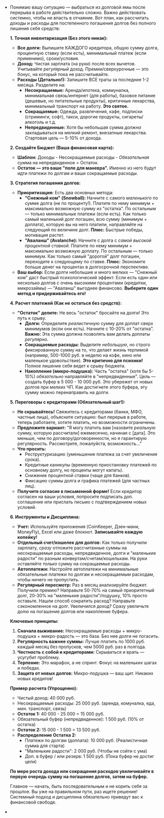 - Понимаю вашу ситуацию — выбраться из долговой ямы после перерыва в работе действительно сложно. Важно действовать системно, чтобы не впасть в отчаяние. Вот план, как рассчитать доходы и расходы для постепенного погашения долгов без полного лишения себя средств:
  
  **1. Точная инвентаризация (Без этого никак):**
  *   **Все долги:** Выпишите КАЖДОГО кредитора, общую сумму долга, процентную ставку (если есть), минимальный платеж (если применимо), сроки/условия.
  *   **Доход:** Чистая зарплата (на руки) после всех вычетов. Учитывайте *регулярный* доход. Премии/сверхурочные — это бонус, на который пока не рассчитывайте.
  *   **Расходы (Детально!):** Запишите ВСЕ траты за последние 1-2 месяца. Разделите на:
      *   **Несокращаемые:** Аренда/ипотека, коммуналка, минимальная связь/интернет (для работы), базовое питание (дешевые, но питательные продукты), критичные лекарства, минимальный транспорт на работу. **Это святое.**
      *   **Сокращаемые:** Одежда, развлечения, кафе, подписки (стриминги, софт), такси, дорогие продукты, сигареты/алкоголь и т.д.
      *   **Непредвиденные:** Хотя бы небольшая сумма *должна* закладываться на мелкий ремонт, внезапные лекарства. Стартовая цель — 5-10% от дохода.
  
  **2. Создайте Бюджет (Ваша финансовая карта):**
  *   **Шаблон:** Доходы - Несокращаемые расходы - *Обязательная* сумма на непредвиденное = Остаток.
  *   **Остаток — это ваше "поле для маневра".** Именно из него будут идти платежи по долгам *и* ваши сокращаемые расходы.
  
  **3. Стратегия погашения долгов:**
  *   **Приоритизация:** Есть два основных метода:
      *   **"Снежный ком" (Snowball):** Начните с самого *маленького* по сумме долга (не по проценту!). Платите по нему минимум + максимально возможную сумму из "остатка". По остальным — только минимальные платежи (если есть). Как только самый маленький долг погашен, всю сумму (минимум + доплата), которую вы на него платили, направляйте на следующий по величине долг. **Плюс:** Быстрые победы, мотивация растет.
      *   **"Аваланш" (Avalanche):** Начните с долга с *самой высокой процентной ставкой*. Платите по нему минимум + максимально возможную доплату. По остальным — только минимум. Как только самый "дорогой" долг погашен, переходите к следующему по ставке. **Плюс:** Экономите больше денег на процентах в долгосрочной перспективе.
  *   **Ваш выбор:** Если долги небольшие и много мелких — "Снежный ком" даст быстрый психологический эффект. Если есть один или несколько долгов с очень высокими процентами (кредитки, микрозаймы) — "Аваланш" выгоднее финансово. **Выберите один метод и придерживайтесь его!**
  
  **4. Расчет платежей (Как не остаться без средств):**
  *   **"Остаток" делите:** Не весь "остаток" бросайте на долги! Это путь к срыву.
      *   **Долги:** Определите *реалистичную* сумму для доплат сверх минимумов (если они есть). Начните с 10-20% от "остатка". **Важно:** Эта сумма должна позволять вам делать доплаты *регулярно*.
      *   **Сокращаемые расходы:** Выделите *небольшую*, но строго фиксированную сумму на то, что делает жизнь терпимой (например, 500-1000 руб. в неделю на кофе, кино или маленькое удовольствие). **Это критично для психики!** Полное лишение себя ведет к срыву бюджета.
      *   **Накопление (микро-подушка):** Часть "остатка" (хотя бы 5-10%) *обязательно* направляйте в "непредвиденные". Цель — создать буфер в 5 000 - 10 000 руб. Это убережет от новых долгов при мелких ЧП. Как достигнете этого буфера, эту сумму можно перенаправить на долги.
  
  **5. Переговоры с кредиторами (Обязательный шаг!):**
  *   **Не скрывайтесь!** Свяжитесь с кредиторами (банки, МФО, частные лица), объясните ситуацию: был перерыв в работе, теперь работаете, хотите платить, но возможности ограничены.
  *   **Предложите вариант:** "Я могу платить вам [назовите *реальную* сумму, которую рассчитали] ежемесячно, начиная с [дата]. Это меньше, чем по договору/договоренности, но я гарантирую регулярность. Рассмотрите, пожалуйста, возможность..."
  *   **Что просить:**
      *   Реструктуризацию (уменьшение платежа за счет увеличения срока).
      *   Кредитные каникулы (временную приостановку платежей по основному долгу, но проценты могут капать).
      *   Снижение процентной ставки (чаще для банков).
      *   Фиксацию суммы долга и графика платежей (для частных лиц).
  *   **Получите согласие в письменной форме!** Если кредитор согласен на ваши условия, попросите подписать доп. соглашение или прислать письмо с подтверждением новых условий.
  
  **6. Инструменты и Дисциплина:**
  *   **Учет:** Используйте приложения (CoinKeeper, Дзен-мани, MoneyFly), Excel или даже блокнот. **Записывайте каждую копейку!**
  *   **Отдельный счет/кошелек для долгов:** Как только получили зарплату, *сразу* отложите рассчитанные суммы на несокращаемые расходы, непредвиденное, долги и "маленькие радости" по разным конвертам/счетам/кошелькам. На руки оставляйте *только* сумму на сокращаемые расходы.
  *   **Автоплатежи:** Настройте автоплатежи на минимальные обязательные платежи по долгам и несокращаемым расходам, чтобы ничего не пропустить.
  *   **Регулярный пересмотр:** Раз в месяц анализируйте бюджет. Получили премию? Направьте 50-70% на самый приоритетный долг, 20-30% на "маленькие радости"/подушку, 10% просто оставьте. Нашли способ сократить расход? Направьте сэкономленное на долг. Увеличился доход? Сразу увеличьте долю на погашение долгов или накопление буфера.
  
  **Ключевые принципы:**
  1.  **Сначала выживание:** Несокращаемые расходы + микро-подушка + микро-радость — это база. Без нее долги не погасить.
  2.  **Регулярность важнее суммы:** Лучше платить по 1000 руб. каждый месяц без пропусков, чем 5000 руб. раз в полгода.
  3.  **Честность с собой и кредиторами:** Скрываться и врать — усугубит проблему.
  4.  **Терпение:** Это марафон, а не спринт. Фокус на маленьких шагах и победах.
  5.  **Защита от новых долгов:** Микро-подушка — ваш щит. Никаких новых кредитов!
  
  **Пример расчета (Упрощенно):**
  *   Чистый доход: 40 000 руб.
  *   Несокращаемые расходы: 25 000 руб. (аренда, комуналка, еда, мин. транспорт, связь)
  *   **Остаток 1:** 40 000 - 25 000 = 15 000 руб.
  *   Обязательный буфер (непредвиденное): 1 500 руб. (10% от остатка)
  *   **Остаток 2:** 15 000 - 1 500 = 13 500 руб.
  *   **Распределение Остатка 2:**
      *   Платежи по долгам (доплата): 10 000 руб. (Реалистичная сумма для старта)
      *   "Маленькие радости": 2 000 руб. (Чтобы не сойти с ума)
      *   Доп. в буфер / или резерв: 1 500 руб. (Пока буфер не достиг цели)
  
  **По мере роста дохода или сокращения расходов увеличивайте в первую очередь сумму на погашение долгов, затем на буфер.**
  
  Главное — начать, быть последовательным и не корить себя за прошлое. Вы уже на правильном пути, раз ищете решение! Системный подход и дисциплина обязательно приведут вас к финансовой свободе.
-